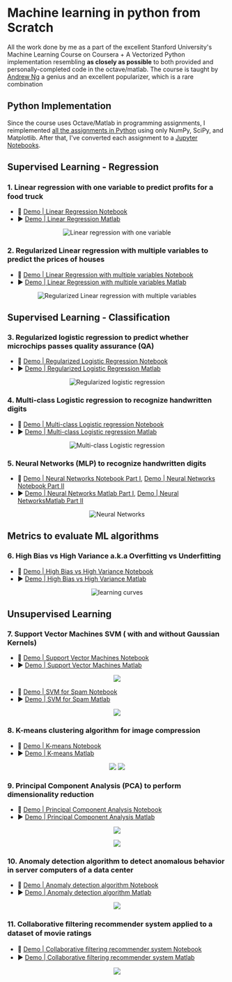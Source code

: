 # Machine learning in python from Scratch 
All the work done by me as a part of the excellent Stanford University's Machine Learning Course on Coursera + A Vectorized Python implementation resembling **as closely as possible** to both provided and personally-completed code in the octave/matlab. The course is taught by [Andrew Ng](https://en.wikipedia.org/wiki/Andrew_Ng) a genius and an excellent popularizer, which is a rare combination
## Python Implementation
Since the course uses Octave/Matlab in programming assignments, I reimplemented [all the assignments in Python]( https://github.com/hzitoun/coursera_machine_learning_course/tree/master/algorithms_in_python) using only NumPy, SciPy, and Matplotlib.
After that, I've converted each assignment to a [Jupyter Notebooks](https://github.com/hzitoun/coursera_machine_learning_matlab_python/tree/master/jupyter_notebooks).
## Supervised Learning - Regression
### 1.  **Linear regression** with one variable to predict proﬁts for a food truck 
- 🐍 [Demo | Linear Regression Notebook](https://github.com/hzitoun/coursera_machine_learning_matlab_python/blob/master/jupyter_notebooks/week_2/ex1.ipynb) 
- ▶️ [Demo | Linear Regression Matlab](https://github.com/hzitoun/coursera_machine_learning_matlab_python/tree/master/algorithms_in_matlab/week_2/ex1)
<p align="center">
    <img src ="./figures/1_linear_regression.png" alt="Linear regression with one variable"/>
</p>

### 2.  **Regularized Linear regression** with multiple variables to predict the prices of houses 
- 🐍 [Demo | Linear Regression with multiple variables Notebook](https://github.com/hzitoun/coursera_machine_learning_matlab_python/blob/master/jupyter_notebooks/week_2/ex1MultiFeatures.ipynb)
- ▶️ [Demo | Linear Regression with multiple variables Matlab](https://github.com/hzitoun/coursera_machine_learning_matlab_python/blob/master/algorithms_in_matlab/week_2/ex1/ex1_multi.m)
<p align="center">
    <img src ="./figures/1_linear_regression_3d.png" alt="Regularized Linear regression with multiple variables"/>
</p>

## Supervised Learning - Classification 

### 3. Regularized logistic regression to predict whether microchips passes quality assurance (QA)

- 🐍 [Demo | Regularized Logistic Regression Notebook](https://github.com/hzitoun/coursera_machine_learning_matlab_python/blob/master/jupyter_notebooks/week_3/ex2_reg.ipynb)
- ▶️ [Demo | Regularized Logistic Regression Matlab](https://github.com/hzitoun/coursera_machine_learning_matlab_python/blob/master/algorithms_in_matlab/week_3/ex2/ex2_reg.m)

<p align="center">
    <img src ="./figures/2_logistic_regression.png" alt="Regularized logistic regression"/>
</p>

### 4.  **Multi-class Logistic regression** to recognize handwritten digits 
- 🐍 [Demo | Multi-class Logistic regression Notebook](https://github.com/hzitoun/coursera_machine_learning_matlab_python/blob/master/jupyter_notebooks/week_4/ex3.ipynb)
- ▶️ [Demo | Multi-class Logistic regression Matlab](https://github.com/hzitoun/coursera_machine_learning_matlab_python/blob/master/algorithms_in_matlab/week_4/ex3/ex3.m)
<p align="center">
   <img src ="./figures/3_one_vs_all_classification.png" alt="Multi-class Logistic regression" />
</p>

### 5.  **Neural Networks** (MLP) to recognize handwritten digits 
- 🐍 [Demo | Neural Networks Notebook Part I](https://github.com/hzitoun/coursera_machine_learning_matlab_python/blob/master/jupyter_notebooks/week_4/ex3_nn.ipynb), [Demo | Neural Networks Notebook Part II](https://github.com/hzitoun/coursera_machine_learning_matlab_python/blob/master/jupyter_notebooks/week_5/ex4.ipynb)
- ▶️ [Demo | Neural Networks Matlab Part I](https://github.com/hzitoun/coursera_machine_learning_matlab_python/blob/master/algorithms_in_matlab/week_4/ex3/ex3_nn.m), [Demo | Neural NetworksMatlab Part II](https://github.com/hzitoun/coursera_machine_learning_matlab_python/blob/master/algorithms_in_matlab/week_5/ex4/ex4_nn.m)
<p align="center">
    <img src ="./figures/4_viz_nn.png" alt="Neural Networks"/>
</p>

## Metrics to evaluate ML algorithms

### 6.  High Bias vs High Variance a.k.a Overfitting vs Underfitting
- 🐍 [Demo | High Bias vs High Variance Notebook](https://github.com/hzitoun/coursera_machine_learning_matlab_python/blob/master/jupyter_notebooks/week_6/ex5.ipynb)
- ▶️ [Demo | High Bias vs High Variance Matlab](https://github.com/hzitoun/coursera_machine_learning_matlab_python/blob/master/algorithms_in_matlab/week_6/ex5/ex5.m)
<p align="center">
    <img src ="./figures/5_learning_curves.png" alt="learning curves"/>
</p>

## Unsupervised Learning
### 7.  **Support Vector Machines SVM** ( with and without Gaussian Kernels)
- 🐍 [Demo | Support Vector Machines Notebook](https://github.com/hzitoun/coursera_machine_learning_matlab_python/blob/master/jupyter_notebooks/week_7/ex6.ipynb)
- ▶️ [Demo | Support Vector Machines Matlab](https://github.com/hzitoun/coursera_machine_learning_matlab_python/blob/master/algorithms_in_matlab/week_7/ex6/ex6.m)
<p align="center">
    <img src ="./figures/6_svms.png" />
</p>    

- 🐍 [Demo | SVM for Spam Notebook](https://github.com/hzitoun/coursera_machine_learning_matlab_python/blob/master/jupyter_notebooks/week_7/ex6_spam.ipynb)
- ▶️ [Demo | SVM for Spam Matlab](https://github.com/hzitoun/coursera_machine_learning_matlab_python/blob/master/algorithms_in_matlab/week_7/ex6/ex6_spam.m)

<p align="center">
   <img src ="./figures/6_spam.png" />
</p>

### 8. K-means clustering algorithm for image compression
- 🐍 [Demo | K-means Notebook](https://github.com/hzitoun/coursera_machine_learning_matlab_python/blob/master/jupyter_notebooks/week_8/ex7.ipynb) 
- ▶️ [Demo | K-means Matlab](https://github.com/hzitoun/coursera_machine_learning_matlab_python/blob/master/algorithms_in_matlab/week_8/ex7/ex7.m)
<p align="center">
   <img src ="./figures/7_kmeans.png" />
    <img src ="./figures/7_keams_image_compression.png" />
</p>

### 9.  **Principal Component Analysis (PCA)** to perform dimensionality reduction
- 🐍 [Demo | Principal Component Analysis Notebook](https://github.com/hzitoun/coursera_machine_learning_matlab_python/blob/master/jupyter_notebooks/week_8/ex7_pca.ipynb) 
- ▶️ [Demo | Principal Component Analysis Matlab](https://github.com/hzitoun/coursera_machine_learning_matlab_python/blob/master/algorithms_in_matlab/week_8/ex7/ex7_pca.m)
<p align="center">
 <img src ="./figures/8_pca_datasets_before.png" />
</p>
<p align="center">
   <img src ="./figures/8_pca_faces.png" />
</p>
 
### 10.  **Anomaly detection algorithm** to detect anomalous behavior in server computers of a data center
- 🐍 [Demo | Anomaly detection algorithm Notebook](https://github.com/hzitoun/coursera_machine_learning_matlab_python/blob/master/jupyter_notebooks/week_9/ex8.ipynb)
- ▶️ [Demo | Anomaly detection algorithm Matlab](https://github.com/hzitoun/coursera_machine_learning_matlab_python/blob/master/algorithms_in_matlab/week_9/ex8/ex8.m)
<p align="center">
    <img src ="./figures/9_anomaly_detection.png" />
</p>

### 11. **Collaborative ﬁltering recommender system** applied to a dataset of movie ratings
- 🐍 [Demo | Collaborative ﬁltering recommender system Notebook](https://github.com/hzitoun/coursera_machine_learning_matlab_python/blob/master/jupyter_notebooks/week_9/ex8_cofi.ipynb)
- ▶️ [Demo | Collaborative ﬁltering recommender system Matlab](https://github.com/hzitoun/coursera_machine_learning_matlab_python/blob/master/algorithms_in_matlab/week_9/ex8/ex8_cofi.m)
<p align="center">
    <img src ="./figures/9_collaborative_filtering.png" />
</p>
